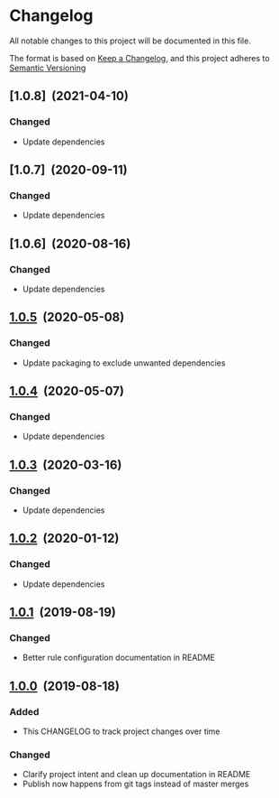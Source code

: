# Changelog

All notable changes to this project will be documented in this file.

The format is based on [Keep a Changelog](http://keepachangelog.com/en/1.0.0/), and this project adheres to [Semantic Versioning](http://semver.org/spec/v2.0.0.html)

## [1.0.8]&nbsp;&nbsp;(2021-04-10)

### Changed

- Update dependencies

## [1.0.7]&nbsp;&nbsp;(2020-09-11)

### Changed

- Update dependencies

## [1.0.6]&nbsp;&nbsp;(2020-08-16)

### Changed

- Update dependencies

## [1.0.5]&nbsp;&nbsp;(2020-05-08)

### Changed

- Update packaging to exclude unwanted dependencies

## [1.0.4]&nbsp;&nbsp;(2020-05-07)

### Changed

- Update dependencies

## [1.0.3]&nbsp;&nbsp;(2020-03-16)

### Changed

- Update dependencies

## [1.0.2]&nbsp;&nbsp;(2020-01-12)

### Changed

- Update dependencies

## [1.0.1]&nbsp;&nbsp;(2019-08-19)

### Changed

- Better rule configuration documentation in README

## [1.0.0]&nbsp;&nbsp;(2019-08-18)

### Added

- This CHANGELOG to track project changes over time

### Changed

- Clarify project intent and clean up documentation in README
- Publish now happens from git tags instead of master merges

[1.0.5]: https://github.com/manwaring/serverless-plugin-iam-checker/compare/v1.0.5...v1.0.6
[1.0.5]: https://github.com/manwaring/serverless-plugin-iam-checker/compare/v1.0.4...v1.0.5
[1.0.4]: https://github.com/manwaring/serverless-plugin-iam-checker/compare/v1.0.3...v1.0.4
[1.0.3]: https://github.com/manwaring/serverless-plugin-iam-checker/compare/v1.0.2...v1.0.3
[1.0.2]: https://github.com/manwaring/serverless-plugin-iam-checker/compare/v1.0.1...v1.0.2
[1.0.1]: https://github.com/manwaring/serverless-plugin-iam-checker/compare/v1.0.0...v1.0.1
[1.0.0]: https://github.com/manwaring/serverless-plugin-iam-checker/compare/v0.0.47...v1.0.0
